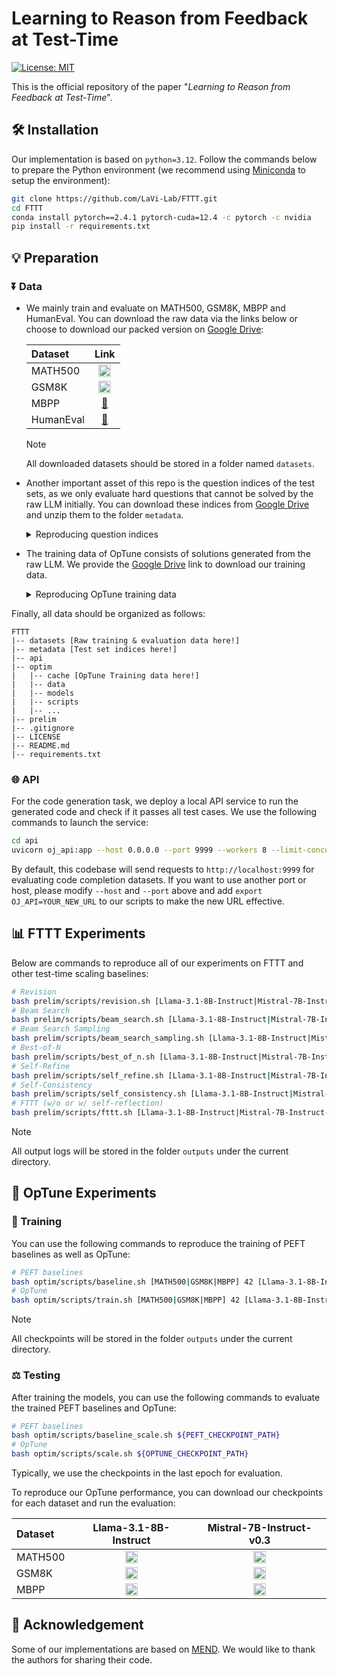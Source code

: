# Learning to Reason from Feedback at Test-Time

[![License: MIT](https://img.shields.io/badge/License-MIT-blue.svg)](https://opensource.org/licenses/MIT)

This is the official repository of the paper "*Learning to Reason from Feedback at Test-Time*".

## 🛠️ Installation

Our implementation is based on `python=3.12`. Follow the commands below to prepare the Python environment (we recommend using [Miniconda](https://docs.anaconda.com/miniconda/) to setup the environment):

```bash
git clone https://github.com/LaVi-Lab/FTTT.git
cd FTTT
conda install pytorch==2.4.1 pytorch-cuda=12.4 -c pytorch -c nvidia
pip install -r requirements.txt
```

## 💡 Preparation

### ⏬ Data

- We mainly train and evaluate on MATH500, GSM8K, MBPP and HumanEval. You can download the raw data via the links below or choose to download our packed version on [Google Drive](https://drive.google.com/file/d/1MvaNSC1HsuegfvAvOwqppPr7bntp-3LN/view?usp=sharing):

    | Dataset | Link |
    | :------ | :--: |
    | MATH500 | [<img src="https://skillicons.dev/icons?i=github" alt="GitHub Icon" width="20" height="20">](https://github.com/openai/prm800k/tree/main/prm800k/math_splits) |
    | GSM8K | [<img src="https://skillicons.dev/icons?i=github" alt="GitHub Icon" width="20" height="20">](https://github.com/openai/grade-school-math) |
    | MBPP | [🤗](https://huggingface.co/datasets/google-research-datasets/mbpp) |
    | HumanEval | [🤗](https://huggingface.co/datasets/openai/openai_humaneval) |

    > [!NOTE]
    > All downloaded datasets should be stored in a folder named `datasets`.

- Another important asset of this repo is the question indices of the test sets, as we only evaluate hard questions that cannot be solved by the raw LLM initially. You can download these indices from [Google Drive](https://drive.google.com/file/d/1YrPXcXG_-4OTgo7HlujpTfSQU1XU0Gev/view?usp=sharing) and unzip them to the folder `metadata`.

    <details>
    <summary>Reproducing question indices</summary>

    If you want to reproduce the question indices by yourself, you can perform greedy decoding on each dataset:

    ```bash
    # Greedy decoding
    bash prelim/scripts/greedy.sh [Llama-3.1-8B-Instruct|Mistral-7B-Instruct-v0.3] [MATH500|GSM8K|MBPP|HumanEval]
    ```

    This command will automatically save a file `{llama|mistral}_{MATH500|GSM8K|MBPP|HumanEval}_correct_cases.json` under the current directory, which contains the indices of questions that can be correctly answered by greedy decoding.

    </details>

- The training data of OpTune consists of solutions generated from the raw LLM. We provide the [Google Drive](https://drive.google.com/file/d/1wCSInPlNrziS1JF66GpEX-AFRjWo4Tvd/view?usp=sharing) link to download our training data.

    <details>
    <summary>Reproducing OpTune training data</summary>

    You can generate the training data for OpTune by yourself:

    ```bash
    bash optim/scripts/gen.sh [Llama-3.1-8B-Instruct|Mistral-7B-Instruct-v0.3] [MATH500|GSM8K|MBPP]
    ```

    </details>

Finally, all data should be organized as follows:

```
FTTT
|-- datasets [Raw training & evaluation data here!]
|-- metadata [Test set indices here!]
|-- api
|-- optim
|   |-- cache [OpTune Training data here!]
|   |-- data
|   |-- models
|   |-- scripts
|   |-- ...
|-- prelim
|-- .gitignore
|-- LICENSE
|-- README.md
|-- requirements.txt
```

### 🌐 API

For the code generation task, we deploy a local API service to run the generated code and check if it passes all test cases. We use the following commands to launch the service:

```bash
cd api
uvicorn oj_api:app --host 0.0.0.0 --port 9999 --workers 8 --limit-concurrency 16
```

By default, this codebase will send requests to `http://localhost:9999` for evaluating code completion datasets. If you want to use another port or host, please modify `--host` and `--port` above and add `export OJ_API=YOUR_NEW_URL` to our scripts to make the new URL effective.

## 📊 FTTT Experiments

Below are commands to reproduce all of our experiments on FTTT and other test-time scaling baselines:

```bash
# Revision
bash prelim/scripts/revision.sh [Llama-3.1-8B-Instruct|Mistral-7B-Instruct-v0.3] [MATH500|GSM8K|MBPP|HumanEval]
# Beam Search
bash prelim/scripts/beam_search.sh [Llama-3.1-8B-Instruct|Mistral-7B-Instruct-v0.3] [MATH500|GSM8K|MBPP|HumanEval]
# Beam Search Sampling
bash prelim/scripts/beam_search_sampling.sh [Llama-3.1-8B-Instruct|Mistral-7B-Instruct-v0.3] [MATH500|GSM8K|MBPP|HumanEval]
# Best-of-N
bash prelim/scripts/best_of_n.sh [Llama-3.1-8B-Instruct|Mistral-7B-Instruct-v0.3] [MATH500|GSM8K|MBPP|HumanEval] [42|85|100]
# Self-Refine
bash prelim/scripts/self_refine.sh [Llama-3.1-8B-Instruct|Mistral-7B-Instruct-v0.3] [MATH500|GSM8K|MBPP|HumanEval] [42|85|100]
# Self-Consistency
bash prelim/scripts/self_consistency.sh [Llama-3.1-8B-Instruct|Mistral-7B-Instruct-v0.3] [MATH500|GSM8K|MBPP|HumanEval] [42|85|100]
# FTTT (w/o or w/ self-reflection)
bash prelim/scripts/fttt.sh [Llama-3.1-8B-Instruct|Mistral-7B-Instruct-v0.3] [MATH500|GSM8K|MBPP|HumanEval] [42|85|100] [FTTT|FTTT+]
```

> [!NOTE]
> All output logs will be stored in the folder `outputs` under the current directory.

## 🎯 OpTune Experiments

### 📌 Training

You can use the following commands to reproduce the training of PEFT baselines as well as OpTune:

```bash
# PEFT baselines
bash optim/scripts/baseline.sh [MATH500|GSM8K|MBPP] 42 [Llama-3.1-8B-Instruct|Mistral-7B-Instruct-v0.3] [FT|LoRA|Adapter|IA3|LNTuning]
# OpTune
bash optim/scripts/train.sh [MATH500|GSM8K|MBPP] 42 [Llama-3.1-8B-Instruct|Mistral-7B-Instruct-v0.3]
```

> [!NOTE]
> All checkpoints will be stored in the folder `outputs` under the current directory.

### ⚖️ Testing

After training the models, you can use the following commands to evaluate the trained PEFT baselines and OpTune:

```bash
# PEFT baselines
bash optim/scripts/baseline_scale.sh ${PEFT_CHECKPOINT_PATH}
# OpTune
bash optim/scripts/scale.sh ${OPTUNE_CHECKPOINT_PATH}
```

Typically, we use the checkpoints in the last epoch for evaluation.

To reproduce our OpTune performance, you can download our checkpoints for each dataset and run the evaluation:

<center>

| Dataset | Llama-3.1-8B-Instruct | Mistral-7B-Instruct-v0.3 |
| :------ | :--: | :--: |
| MATH500 | [<img src="https://upload.wikimedia.org/wikipedia/commons/thumb/1/12/Google_Drive_icon_%282020%29.svg/512px-Google_Drive_icon_%282020%29.svg.png" alt="Google Drive Icon" width="20" height="20">](https://drive.google.com/file/d/1M5AniWkXtD17PvrPls3Q3Ma6WUfKFQtn/view?usp=sharing) | [<img src="https://upload.wikimedia.org/wikipedia/commons/thumb/1/12/Google_Drive_icon_%282020%29.svg/512px-Google_Drive_icon_%282020%29.svg.png" alt="Google Drive Icon" width="20" height="20">](https://drive.google.com/file/d/1DtFijlLIash6Z1aBN1yy3McPgD5SjF76/view?usp=sharing) |
| GSM8K | [<img src="https://upload.wikimedia.org/wikipedia/commons/thumb/1/12/Google_Drive_icon_%282020%29.svg/512px-Google_Drive_icon_%282020%29.svg.png" alt="Google Drive Icon" width="20" height="20">](https://drive.google.com/file/d/1RCmD00_9_BDPIexL2W9FcZwSu-HxQhmp/view?usp=sharing) | [<img src="https://upload.wikimedia.org/wikipedia/commons/thumb/1/12/Google_Drive_icon_%282020%29.svg/512px-Google_Drive_icon_%282020%29.svg.png" alt="Google Drive Icon" width="20" height="20">](https://drive.google.com/file/d/1dD7TsMTf7DYWp0GzHgYZpYkWey80-UGU/view?usp=sharing) |
| MBPP | [<img src="https://upload.wikimedia.org/wikipedia/commons/thumb/1/12/Google_Drive_icon_%282020%29.svg/512px-Google_Drive_icon_%282020%29.svg.png" alt="Google Drive Icon" width="20" height="20">](https://drive.google.com/file/d/15oomWNg3sEoTDKl0FBaZBjCva7Jookkz/view?usp=sharing) | [<img src="https://upload.wikimedia.org/wikipedia/commons/thumb/1/12/Google_Drive_icon_%282020%29.svg/512px-Google_Drive_icon_%282020%29.svg.png" alt="Google Drive Icon" width="20" height="20">](https://drive.google.com/file/d/12Furc43EewaOPlJBssgRb7SGeGX11fVB/view?usp=sharing) |

</center>

## 🤝 Acknowledgement

Some of our implementations are based on [MEND](https://github.com/eric-mitchell/mend). We would like to thank the authors for sharing their code.